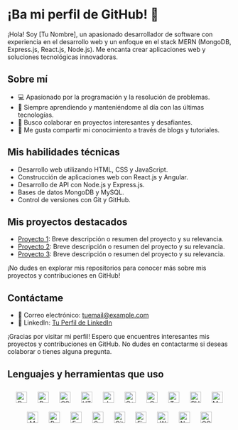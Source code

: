 
# ¡Ba mi perfil de GitHub! 👋

¡Hola! Soy [Tu Nombre], un apasionado desarrollador de software con experiencia en el desarrollo web y un enfoque en el stack MERN (MongoDB, Express.js, React.js, Node.js). Me encanta crear aplicaciones web y soluciones tecnológicas innovadoras.

## Sobre mí

- 💻 Apasionado por la programación y la resolución de problemas.
- 🌱 Siempre aprendiendo y manteniéndome al día con las últimas tecnologías.
- 👯 Busco colaborar en proyectos interesantes y desafiantes.
- 🚀 Me gusta compartir mi conocimiento a través de blogs y tutoriales.

## Mis habilidades técnicas

- Desarrollo web utilizando HTML, CSS y JavaScript.
- Construcción de aplicaciones web con React.js y Angular.
- Desarrollo de API con Node.js y Express.js.
- Bases de datos MongoDB y MySQL.
- Control de versiones con Git y GitHub.

## Mis proyectos destacados

- [Proyecto 1](enlace-al-proyecto-1): Breve descripción o resumen del proyecto y su relevancia.
- [Proyecto 2](enlace-al-proyecto-2): Breve descripción o resumen del proyecto y su relevancia.
- [Proyecto 3](enlace-al-proyecto-3): Breve descripción o resumen del proyecto y su relevancia.

¡No dudes en explorar mis repositorios para conocer más sobre mis proyectos y contribuciones en GitHub!

## Contáctame

- 📧 Correo electrónico: tuemail@example.com
- 💼 LinkedIn: [Tu Perfil de LinkedIn](enlace-a-tu-perfil-de-LinkedIn)

¡Gracias por visitar mi perfil! Espero que encuentres interesantes mis proyectos y contribuciones en GitHub. No dudes en contactarme si deseas colaborar o tienes alguna pregunta.




## Lenguajes y herramientas que uso  
<div align="center">  
<a href="https://reactjs.org/" target="_blank"><img style="margin: 10px" src="https://profilinator.rishav.dev/skills-assets/react-original-wordmark.svg" alt="React" height="25" /></a>  
<a href="https://getbootstrap.com/docs/3.4/javascript/" target="_blank"><img style="margin: 10px" src="https://profilinator.rishav.dev/skills-assets/bootstrap-plain.svg" alt="Bootstrap" height="25" /></a>  
<a href="https://www.w3schools.com/css/" target="_blank"><img style="margin: 10px" src="https://profilinator.rishav.dev/skills-assets/css3-original-wordmark.svg" alt="CSS3" height="25" /></a>  
<a href="https://en.wikipedia.org/wiki/HTML5" target="_blank"><img style="margin: 10px" src="https://profilinator.rishav.dev/skills-assets/html5-original-wordmark.svg" alt="HTML5" height="25" /></a>  
<a href="https://www.javascript.com/" target="_blank"><img style="margin: 10px" src="https://profilinator.rishav.dev/skills-assets/javascript-original.svg" alt="JavaScript" height="25" /></a>  
<a href="https://www.cplusplus.com/" target="_blank"><img style="margin: 10px" src="https://profilinator.rishav.dev/skills-assets/cplusplus-original.svg" alt="C++" height="25" /></a>  
<a href="https://www.cprogramming.com/" target="_blank"><img style="margin: 10px" src="https://profilinator.rishav.dev/skills-assets/c-original.svg" alt="C" height="25" /></a>  
<a href="https://www.typescriptlang.org/" target="_blank"><img style="margin: 10px" src="https://profilinator.rishav.dev/skills-assets/typescript-original.svg" alt="TypeScript" height="25" /></a>  
<a href="https://www.php.net/" target="_blank"><img style="margin: 10px" src="https://profilinator.rishav.dev/skills-assets/php-original.svg" alt="PHP" height="25" /></a>  
<a href="https://www.mysql.com/" target="_blank"><img style="margin: 10px" src="https://profilinator.rishav.dev/skills-assets/mysql-original-wordmark.svg" alt="MySQL" height="25" /></a>  
<a href="https://www.mongodb.com/" target="_blank"><img style="margin: 10px" src="https://profilinator.rishav.dev/skills-assets/mongodb-original-wordmark.svg" alt="MongoDB" height="25" /></a>  
<a href="https://www.python.org/" target="_blank"><img style="margin: 10px" src="https://profilinator.rishav.dev/skills-assets/python-original.svg" alt="Python" height="25" /></a>   
<a href="https://expressjs.com/" target="_blank"><img style="margin: 10px" src="https://profilinator.rishav.dev/skills-assets/express-original-wordmark.svg" alt="Express.js" height="25" /></a>  
<a href="https://sass-lang.com/" target="_blank"><img style="margin: 10px" src="https://profilinator.rishav.dev/skills-assets/sass-original.svg" alt="Sass" height="25" /></a>  
<a href="https://github.com/" target="_blank"><img style="margin: 10px" src="https://profilinator.rishav.dev/skills-assets/git-scm-icon.svg" alt="Git" height="25" /></a>  
<a href="https://firebase.google.com/" target="_blank"><img style="margin: 10px" src="https://profilinator.rishav.dev/skills-assets/firebase.png" alt="Firebase" height="25" /></a>  
<a href="https://wordpress.com/" target="_blank"><img style="margin: 10px" src="https://profilinator.rishav.dev/skills-assets/wordpress.png" alt="WordPress" height="25" /></a>  
<a href="https://nodejs.org/" target="_blank"><img style="margin: 10px" src="https://profilinator.rishav.dev/skills-assets/nodejs-original-wordmark.svg" alt="Node.js" height="25" /></a>  
<a href="https://cloud.google.com/" target="_blank"><img style="margin: 10px" src="https://profilinator.rishav.dev/skills-assets/google_cloud-icon.svg" alt="GCP" height="25" /></a>  
</div>  



<!--stackedit_data:
eyJoaXN0b3J5IjpbLTEwMjYyODI1MjQsMTM2ODU5OTU1LDczMD
k5ODExNl19
-->